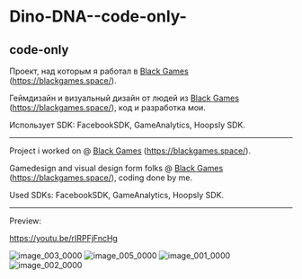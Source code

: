 # Dino-DNA--code-only-
## code-only

Проект, над которым я работал в [Black Games](https://github.com/blackgames-space) (https://blackgames.space/).

Геймдизайн и визуальный дизайн от людей из [Black Games](https://github.com/blackgames-space) (https://blackgames.space/), код и разработка мои.

Использует SDK: FacebookSDK, GameAnalytics, Hoopsly SDK.

---

Project i worked on @ [Black Games](https://github.com/blackgames-space) (https://blackgames.space/).

Gamedesign and visual design form folks @ [Black Games](https://github.com/blackgames-space) (https://blackgames.space/), coding done by me.

Used SDKs: FacebookSDK, GameAnalytics, Hoopsly SDK.

---

Preview:

https://youtu.be/rIRPFjFncHg

![image_003_0000](https://github.com/NikishinDA/Dino-DNA--code-only-/assets/60629320/e24fbb78-afa3-4f92-8e3d-a76355ded6c3)
![image_005_0000](https://github.com/NikishinDA/Dino-DNA--code-only-/assets/60629320/cd0b541d-d49b-42ef-9c0e-310dbc8871dc)
![image_001_0000](https://github.com/NikishinDA/Dino-DNA--code-only-/assets/60629320/555f2327-8f28-4189-90a5-347f9ba43e46)
![image_002_0000](https://github.com/NikishinDA/Dino-DNA--code-only-/assets/60629320/f041dd35-5950-465e-94b0-9cf4317fa6dd)
